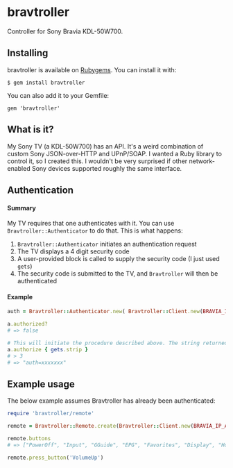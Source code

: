 # bravtroller
Controller for Sony Bravia KDL-50W700.

## Installing

bravtroller is available on [Rubygems](https://rubygems.org). You can install it with:

```
$ gem install bravtroller
```

You can also add it to your Gemfile:

```
gem 'bravtroller'
```

## What is it?

My Sony TV (a KDL-50W700) has an API. It's a weird combination of custom Sony JSON-over-HTTP and UPnP/SOAP. 
I wanted a Ruby library to control it, so I created this. I wouldn't be very surprised if other network-enabled Sony
devices supported roughly the same interface.

## Authentication

#### Summary

My TV requires that one authenticates with it. You can use `Bravtroller::Authenticator` to do that. This is what 
happens:

1. `Bravtroller::Authenticator` initiates an authentication request
2. The TV displays a 4 digit security code
3. A user-provided block is called to supply the security code (I just used `gets`)
4. The security code is submitted to the TV, and `Bravtroller` will then be authenticated

#### Example 

```ruby
auth = Bravtroller::Authenticator.new( Bravtroller::Client.new(BRAVIA_IP_ADDRESS) )

a.authorized?
# => false

# This will initiate the procedure described above. The string returned is a cookie used by the SOAP client
a.authorize { gets.strip }
# > 3
# => "auth=xxxxxxx"
```

## Example usage

The below example assumes Bravtroller has already been authenticated:

```ruby
require 'bravtroller/remote'

remote = Bravtroller::Remote.create(Bravtroller::Client.new(BRAVIA_IP_ADDRESS))

remote.buttons
# => ["PowerOff", "Input", "GGuide", "EPG", "Favorites", "Display", "Home", "Options", "Return", "Up", "Down", "Right", "Left", "Confirm", "Red", "Green", "Yellow", "Blue", "Num1", "Num2", "Num3", "Num4", "Num5", "Num6", "Num7", "Num8", "Num9", "Num0", "Num11", "Num12", "VolumeUp", "VolumeDown", "Mute", "ChannelUp", "ChannelDown", "SubTitle", "ClosedCaption", "Enter", "DOT", "Analog", "Teletext", "Exit", "Analog2", "*AD", "Digital", "Analog?", "BS", "CS", "BSCS", "Ddata", "PicOff", "Tv_Radio", "Theater", "SEN", "InternetWidgets", "InternetVideo", "Netflix", "SceneSelect", "Mode3D", "iManual", "Audio", "Wide", "Jump", "PAP", "MyEPG", "ProgramDescription", "WriteChapter", "TrackID", "TenKey", "AppliCast", "acTVila", "DeleteVideo", "PhotoFrame", "TvPause", "KeyPad", "Media", "SyncMenu", "Forward", "Play", "Rewind", "Prev", "Stop", "Next", "Rec", "Pause", "Eject", "FlashPlus", "FlashMinus", "TopMenu", "PopUpMenu", "RakurakuStart", "OneTouchTimeRec", "OneTouchView", "OneTouchRec", "OneTouchStop", "DUX", "FootballMode", "Social"]

remote.press_button('VolumeUp')
```
